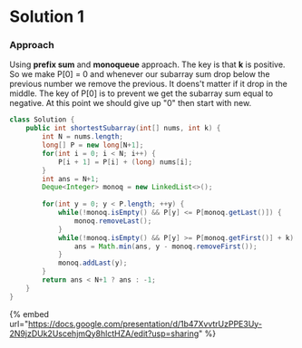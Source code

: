 # Solution 1

### Approach

Using **prefix sum** and **monoqueue** approach. The key is that **k** is positive. So we make P\[0] = 0 and whenever our subarray sum drop below the previous number we remove the previous. It doens't matter if it drop in the middle. The key of P\[0] is to prevent we get the subarray sum equal to negative. At this point we should give up "0" then start with new.

```java
class Solution {
    public int shortestSubarray(int[] nums, int k) {
        int N = nums.length;
        long[] P = new long[N+1];
        for(int i = 0; i < N; i++) {
            P[i + 1] = P[i] + (long) nums[i];
        }
        int ans = N+1;
        Deque<Integer> monoq = new LinkedList<>();
        
        for(int y = 0; y < P.length; ++y) {
            while(!monoq.isEmpty() && P[y] <= P[monoq.getLast()]) {
                monoq.removeLast();
            }
            while(!monoq.isEmpty() && P[y] >= P[monoq.getFirst()] + k) {
                ans = Math.min(ans, y - monoq.removeFirst());
            }
            monoq.addLast(y);
        }
        return ans < N+1 ? ans : -1;
    }
}
```

{% embed url="https://docs.google.com/presentation/d/1b47XvvtrUzPPE3Uy-2N9jzDUk2UscehjmQy8hlctHZA/edit?usp=sharing" %}
